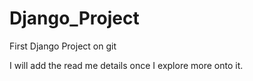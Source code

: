 # Django_Project
First Django Project on git

I will add the read me details once I explore more onto it.
